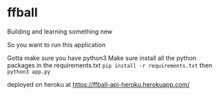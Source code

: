 # ffball
Building and learning something new

So you want to run this application

Gotta make sure you have python3 
Make sure install all the python packages in the requirements.txt `pip install -r requirements.txt`
then `python3 app.py`


deployed on heroku at https://ffball-api-heroku.herokuapp.com/